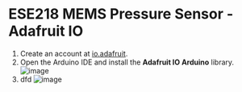 # ESE218 MEMS Pressure Sensor - Adafruit IO

1. Create an account at [io.adafruit](https://io.adafruit.com/).
2. Open the Arduino IDE and install the **Adafruit IO Arduino** library.
  ![image](https://user-images.githubusercontent.com/13370293/141794987-151290ae-77a6-4a9b-80d6-f9b93450d9e4.png)
3. dfd
![image](https://user-images.githubusercontent.com/13370293/141795754-0cc49a75-e0c7-4a65-9f48-768a1c3b0d46.png)
